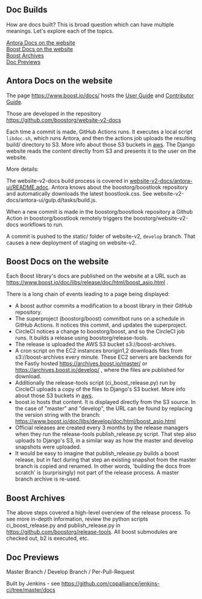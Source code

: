
## Doc Builds

How are docs built? This is broad question which can have multiple meanings. Let's explore each of the topics.

[Antora Docs on the website](#antora-docs-on-the-website)  
[Boost Docs on the website](#boost-docs-on-the-website)  
[Boost Archives](#boost-archives)  
[Doc Previews](#doc-previews)  

## Antora Docs on the website 

The page https://www.boost.io/docs/ hosts the [User Guide](https://www.boost.io/doc/user-guide/index.html) and [Contributor Guide](https://www.boost.io/doc/contributor-guide/index.html).

Those are developed in the repository https://github.com/boostorg/website-v2-docs

Each time a commit is made, GitHub Actions runs. It executes a local script `libdoc.sh`, which runs Antora, and then the actions job uploads the resulting build/ directory to S3. More info about those S3 buckets in [aws](../aws/README.md). The Django website reads the content directly from S3 and presents it to the user on the website.

More details:  

The website-v2-docs build process is covered in [website-v2-docs/antora-ui/README.adoc](https://github.com/boostorg/website-v2-docs/blob/develop/antora-ui/README.adoc). Antora knows about the boostorg/boostlook repository and automatically downloads the latest boostlook.css. See website-v2-docs/antora-ui/gulp.d/tasks/build.js.  

When a new commit is made in the boostorg/boostlook repository a Github Action in boostorg/boostlook remotely triggers the boostorg/website-v2-docs workflows to run.

A commit is pushed to the static/ folder of website-v2, `develop` branch. That causes a new deployment of staging on website-v2.

## Boost Docs on the website

Each Boost library's docs are published on the website at a URL such as https://www.boost.io/doc/libs/release/doc/html/boost_asio.html .

There is a long chain of events leading to a page being displayed:

- A boost author commits a modification to a boost library in their GitHub repository. 
- The superproject (boostorg/boost) commitbot runs on a schedule in GitHub Actions. It notices this commit, and updates the superproject.
- CircleCI notices a change to boostorg/boost, and so the CircleCI job runs. It builds a release using boostorg/release-tools.  
- The release is uploaded the AWS S3 bucket s3://boost-archives. 
- A cron script on the EC2 instances brorigin1,2 downloads files from s3://boost-archives every minute. These EC2 servers are backends for the Fastly hosted https://archives.boost.io/master/ or https://archives.boost.io/develop/ , where the files are published for download.  
- Additionally the release-tools script (ci_boost_release.py) run by CircleCI uploads a copy of the files to Django's S3 bucket. More info about those S3 buckets in [aws](../aws/README.md).  
- boost.io hosts that content. It is displayed directly from the S3 source. In the case of "master" and "develop", the URL can be found by replacing the version string with the branch:  https://www.boost.io/doc/libs/develop/doc/html/boost_asio.html
- Official releases are created every 3 months by the release managers when they run the release-tools publish_release.py script. That step also uploads to Django's S3, in a similar way as how the master and develop snapshots were uploaded.  
- It would be easy to imagine that publish_release.py builds a boost release, but in fact during that step an existing snapshot from the master branch is copied and renamed. In other words, 'building the docs from scratch' is (surprisingly) not part of the release process. A master branch archive is re-used.

## Boost Archives

The above steps covered a high-level overview of the release process. To see more in-depth information, review the python scripts ci_boost_release.py and publish_release.py in https://github.com/boostorg/release-tools.  All boost submodules are checked out, b2 is executed, etc.

## Doc Previews

Master Branch / Develop Branch / Per-Pull-Request

Built by Jenkins - see https://github.com/cppalliance/jenkins-ci/tree/master/docs

